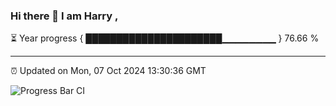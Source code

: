 ### Hi there 👋 I am Harry , 

⏳ Year progress { ██████████████████████▁▁▁▁▁▁▁▁ } 76.66 %

---

⏰ Updated on Mon, 07 Oct 2024 13:30:36 GMT

![Progress Bar CI](https://github.com/duykhang68/duykhang68/workflows/Progress%20Bar%20CI/badge.svg)
